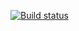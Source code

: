 [![Build status](https://ci.appveyor.com/api/projects/status/9d2kiql4g4rf6qy1/branch/main?svg=true)](https://ci.appveyor.com/project/nikosenko/selenide/branch/main)
